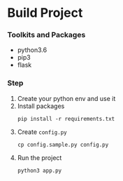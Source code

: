 # Build Project

### Toolkits and Packages
- python3.6
- pip3
- flask

### Step
1. Create your python env and use it
2. Install packages
    ```
    pip install -r requirements.txt
    ```
3. Create `config.py`
    ```
    cp config.sample.py config.py
    ```
3. Run the project
    ```
    python3 app.py
    ```
